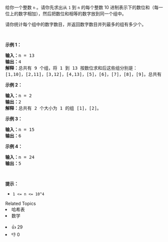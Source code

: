 <p>给你一个整数 <code>n</code>&nbsp;。请你先求出从 <code>1</code>&nbsp;到 <code>n</code> 的每个整数 10 进制表示下的数位和（每一位上的数字相加），然后把数位和相等的数字放到同一个组中。</p>

<p>请你统计每个组中的数字数目，并返回数字数目并列最多的组有多少个。</p>

<p>&nbsp;</p>

<p><strong>示例 1：</strong></p>

<pre><strong>输入：</strong>n = 13
<strong>输出：</strong>4
<strong>解释：</strong>总共有 9 个组，将 1 到 13 按数位求和后这些组分别是：
[1,10]，[2,11]，[3,12]，[4,13]，[5]，[6]，[7]，[8]，[9]。总共有 4 个组拥有的数字并列最多。
</pre>

<p><strong>示例 2：</strong></p>

<pre><strong>输入：</strong>n = 2
<strong>输出：</strong>2
<strong>解释：</strong>总共有 2 个大小为 1 的组 [1]，[2]。
</pre>

<p><strong>示例 3：</strong></p>

<pre><strong>输入：</strong>n = 15
<strong>输出：</strong>6
</pre>

<p><strong>示例 4：</strong></p>

<pre><strong>输入：</strong>n = 24
<strong>输出：</strong>5
</pre>

<p>&nbsp;</p>

<p><strong>提示：</strong></p>

<ul> 
 <li><code>1 &lt;= n &lt;= 10^4</code></li> 
</ul>

<div><div>Related Topics</div><div><li>哈希表</li><li>数学</li></div></div><br><div><li>👍 29</li><li>👎 0</li></div>